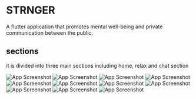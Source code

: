 # STRNGER

A flutter application that promotes mental well-being and private communication between the public.

## sections
it is divided into three main sections including home, relax and chat section

![App Screenshot](images/home.png)
![App Screenshot](images/writesecrets.png)
![App Screenshot](images/selectimages.png)
![App Screenshot](images/relax.png)
![App Screenshot](images/meditation.png)
![App Screenshot](images/songlist.png)
![App Screenshot](images/musicplay.png)
![App Screenshot](images/chats.png)
![App Screenshot](images/messages.png)
![App Screenshot](images/options.png)
![App Screenshot](images/profile.png)



